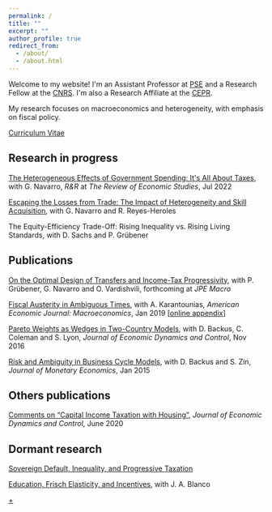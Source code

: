 ```yaml
---
permalink: /
title: ""
excerpt: ""
author_profile: true
redirect_from: 
  - /about/
  - /about.html
---
```


Welcome to my website! I'm an Assistant Professor at [PSE](https://www.parisschoolofeconomics.eu/en/) and a Research Fellow at the [CNRS](https://cnrs.fr/en/). I'm also a Research Affiliate at the [CEPR](https://cepr.org/). 

My research focuses on macroeconomics and heterogeneity, with emphasis on fiscal policy.

[Curriculum Vitae](/files/CV_AxelleFerriere.pdf)


## Research in progress

[The Heterogeneous Effects of Government Spending: It's All About Taxes](/files/HEFP_FN_20220215.pdf), with G. Navarro, _R&R_ at _The Review of Economic Studies_, Jul 2022

[Escaping the Losses from Trade: The Impact of Heterogeneity and Skill Acquisition](/files/FNaRH_202110.pdf), with G. Navarro and R. Reyes-Heroles

The Equity-Efficiency Trade-Off: Rising Inequality vs. Rising Living Standards, with D. Sachs and P. Grübener


## Publications

[On the Optimal Design of Transfers and Income-Tax Progressivity](/files/FGNV_Draft_2022.10.pdf), with P. Grübener, G. Navarro and O. Vardishvili, forthcoming at _JPE Macro_

[Fiscal Austerity in Ambiguous Times](https://www.aeaweb.org/articles?id=10.1257/mac.20160085), with A. Karantounias, _American Economic Journal: Macroeconomics_, Jan 2019 [[online appendix](/files/fiscal_austerity_online.pdf)]

[Pareto Weights as Wedges in Two-Country Models](https://www.sciencedirect.com/science/article/abs/pii/S0165188916300501), with D. Backus, C. Coleman and S. Lyon, _Journal of Economic Dynamics and Control_, Nov 2016

[Risk and Ambiguity in Business Cycle Models](https://www.sciencedirect.com/science/article/pii/S0304393214001810), with D. Backus and S. Zin, _Journal of Monetary Economics_, Jan 2015


## Others publications

[Comments on “Capital Income Taxation with Housing”](https://www.sciencedirect.com/science/article/abs/pii/S0165188920300531), _Journal of Economic Dynamics and Control_, June 2020


## Dormant research

[Sovereign Default, Inequality, and Progressive Taxation](/files/Ferriere_default_2015.pdf)

[Education, Frisch Elasticity, and Incentives](/files/BlancoFerriere_201312.pdf), with J. A. Blanco


[+](https://us02web.zoom.us/j/5427972694)
